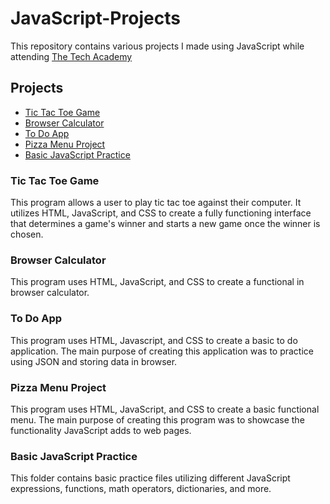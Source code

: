 # JavaScript-Projects
This repository contains various projects I made using JavaScript while attending [The Tech Academy](https://www.learncodinganywhere.com/)

## Projects
- [Tic Tac Toe Game](#tic-tac-toe-game)
- [Browser Calculator](#browser-calculator)
- [To Do App](#to-do-app)
- [Pizza Menu Project](#pizza-menu-project)
- [Basic JavaScript Practice](#basic-javascript-practice)

### Tic Tac Toe Game
This program allows a user to play tic tac toe against their computer. It utilizes HTML, JavaScript, and CSS to create a fully functioning interface that determines a game's winner and starts a new 
game once the winner is chosen. 

### Browser Calculator 
This program uses HTML, JavaScript, and CSS to create a functional in browser calculator.   

### To Do App
This program uses HTML, Javascript, and CSS to create a basic to do application. The main purpose of creating this application was to practice using JSON and storing data in browser. 

### Pizza Menu Project 
This program uses HTML, JavaScript, and CSS to create a basic functional menu. The main purpose of creating this program was to showcase the functionality JavaScript adds to web pages.  

### Basic JavaScript Practice
This folder contains basic practice files utilizing different JavaScript expressions, functions, math operators, dictionaries, and more. 
